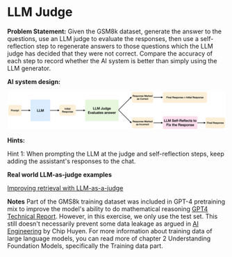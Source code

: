 # LLM Judge 

**Problem Statement:** Given the GSM8k dataset, generate the answer to the questions, 
use an LLM judge to evaluate the responses, 
then use a self-reflection step to regenerate answers to those questions 
which the LLM judge has decided that they were not correct.
Compare the accuracy of each step to record whether the AI system is better than simply using the LLM generator.

**AI system design:**

![img](../media/00_llm_judge.png)

**Hints:**

Hint 1: When prompting the LLM at the judge and self-reflection steps, keep adding the assistant's responses to the chat.

**Real world LLM-as-judge examples** 

[Improving retrieval with LLM-as-a-judge](https://blog.vespa.ai/improving-retrieval-with-llm-as-a-judge/)

**Notes** 
Part of the GMS8k training dataset was included in GPT-4 pretraining mix to improve the model's ability to do mathematical reasoning [GPT4 Technical Report](https://arxiv.org/abs/2303.08774). However, in this exercise, we only use the test set. This still doesn't necessarily prevent some data leakage as argued in [AI Engineering](https://www.amazon.com/AI-Engineering-Building-Applications-Foundation/dp/1098166302/ref=sr_1_3?crid=1BCWKREW6UN5E&dib=eyJ2IjoiMSJ9.29d3zXlbjkjfzj-S1rS3rOF_sXH0xThYce2wTyB3xFGSHJFABS2yEyR8ePj8NCxCi1ULjVhah_LtIcaR041qNFUF2B-oNtowYb2E-HxHrI1Wvq95-ApfkA3u7Ma5s-FZJGsOUKaXTPnMrqgdj6gJv6oil9kO4ytH5MQzEkG_Kl4pUt-hzjNri8SgFyFt5ge05WRlQqrreixkZNeTZ_52hHW0h_d3Q2gU_RQd9IF0jKI.9QKRYWH74x2MEwR-ohELsQMUf6ZFCQlrEpf0ML8sxK0&dib_tag=se&keywords=ai+engineer&qid=1752858045&sprefix=ai+engine%2Caps%2C275&sr=8-3) by Chip Huyen. For more information about training data of large language models, you can read more of chapter 2 Understanding Foundation Models, specifically the Training data part.
